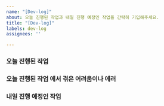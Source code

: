 ```yaml
---
name: "[Dev-log]"
about: 오늘 진행된 작업과 내일 진행 예정인 작업을 간략히 기입해주세요.
title: "[Dev-log]"
labels: dev-log
assignees: ''

---
```


### 오늘 진행된 작업  

### 오늘 진행된 작업 에서 겪은 어려움이나 에러

### 내일 진행 예정인 작업
